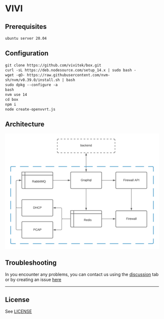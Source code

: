 # VIVI

## Prerequisites
```
ubuntu server 20.04
```

## Configuration
```
git clone https://github.com/vivitek/box.git
curl -sL https://deb.nodesource.com/setup_14.x | sudo bash -
wget -qO- https://raw.githubusercontent.com/nvm-sh/nvm/v0.39.0/install.sh | bash
sudo dpkg --configure -a
bash
nvm use 14
cd box
npm i
node create-openvvrt.js
```

## Architecture
![VIVI schema](/assets/VIVI.png)

## Troubleshooting
In you encounter any problems, you can contact us using the [discussion](https://github.com/vivitek/box/discussions) tab or by creating an issue [here](https://github.com/vivitek/box/issues)

---
## License
See [LICENSE](LICENSE)
